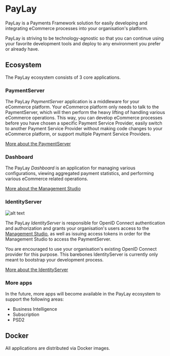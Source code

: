 PayLay
======
PayLay is a Payments Framework solution for easily developing and integrating eCommerce processes into your organisation's platform.

PayLay is striving to be technology-agnostic so that you can continue using your favorite development tools and deploy to any environment you prefer or already have.

## Ecosystem
The PayLay ecosystem consists of 3 core applications.

### PaymentServer
The PayLay _PaymentServer_ application is a middleware for your eCommerce platform. Your eCommerce platform only needs to talk to the PaymentServer, which will then perform the heavy lifting of handling various eCommerce operations. This way, you can develop eCommerce processes before you have chosen a specific Payment Service Provider, easily switch to another Payment Service Provider without making code changes to your eCommerce platform, or support multiple Payment Service Providers.

[More about the PaymentServer](PaymentServer.md)

### Dashboard
The PayLay _Dashboard_ is an application for managing various configurations, viewing aggregated payment statistics, and performing various eCommerce related operations.

[More about the Management Studio](dashboard.md)

### IdentityServer
![alt text](http://wiki.openid.net/f/openid-logo-wordmark.png "OpenID Connect logo")

The PayLay _IdentityServer_ is responsible for OpenID Connect authentication and authorization and grants your organisation's users access to the [Management Studio](ManagementStudio.md), as well as issuing access tokens in order for the Management Studio to access the PaymentServer.

You are encouraged to use your organisation's existing OpenID Connect provider for this purpose.
This barebones IdentityServer is currently only meant to bootstrap your development process.

[More about the IdentityServer](IdentityServer.md)

### More apps
In the future, more apps will become available in the PayLay ecosystem to support the following areas:
- Business Intelligence
- Subscription
- PSD2

## Docker
All applications are distributed via Docker images.

